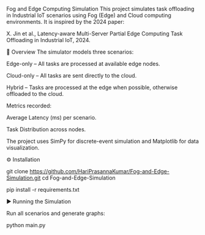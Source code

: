 Fog and Edge Computing Simulation
This project simulates task offloading in Industrial IoT scenarios using Fog (Edge) and Cloud computing environments.
It is inspired by the 2024 paper:

X. Jin et al., Latency-aware Multi-Server Partial Edge Computing Task Offloading in Industrial IoT, 2024.

📌 Overview
The simulator models three scenarios:

Edge-only – All tasks are processed at available edge nodes.

Cloud-only – All tasks are sent directly to the cloud.

Hybrid – Tasks are processed at the edge when possible, otherwise offloaded to the cloud.

Metrics recorded:

Average Latency (ms) per scenario.

Task Distribution across nodes.

The project uses SimPy for discrete-event simulation and Matplotlib for data visualization.


⚙️ Installation

git clone https://github.com/HariPrasannaKumar/Fog-and-Edge-Simulation.git
cd Fog-and-Edge-Simulation

pip install -r requirements.txt

▶️ Running the Simulation

Run all scenarios and generate graphs:

python main.py
